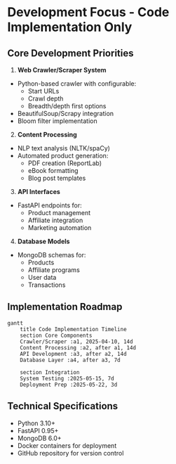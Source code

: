 # Development Focus - Code Implementation Only

## Core Development Priorities

1. **Web Crawler/Scraper System**
- Python-based crawler with configurable:
  - Start URLs
  - Crawl depth
  - Breadth/depth first options
- BeautifulSoup/Scrapy integration
- Bloom filter implementation

2. **Content Processing**
- NLP text analysis (NLTK/spaCy)
- Automated product generation:
  - PDF creation (ReportLab)
  - eBook formatting
  - Blog post templates

3. **API Interfaces**
- FastAPI endpoints for:
  - Product management
  - Affiliate integration
  - Marketing automation

4. **Database Models**
- MongoDB schemas for:
  - Products
  - Affiliate programs
  - User data
  - Transactions

## Implementation Roadmap

```mermaid
gantt
    title Code Implementation Timeline
    section Core Components
    Crawler/Scraper :a1, 2025-04-10, 14d
    Content Processing :a2, after a1, 14d
    API Development :a3, after a2, 14d
    Database Layer :a4, after a3, 7d

    section Integration
    System Testing :2025-05-15, 7d
    Deployment Prep :2025-05-22, 3d
```

## Technical Specifications
- Python 3.10+
- FastAPI 0.95+
- MongoDB 6.0+
- Docker containers for deployment
- GitHub repository for version control